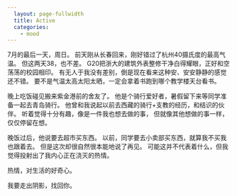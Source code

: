 ```yaml
---
  layout: page-fullwidth
  title: Active
  categories:
    - mood
---
```


7月的最后一天，周日。
前天刚从长春回来，刚好错过了杭州40摄氏度的最高气温。
但这两天38，也不差。
G20把浙大的建筑外表整修干净白得耀眼，正好和空荡荡的校园相印。
有无人于我没有差别，倒是现在看来这种安、安安静静的感觉还不错。
要不是气温太高太阳太晒，一定会拿着书跑到哪个教学楼天台看书。

晚上吃饭碰见搬来紫金港前的舍友了。
他是个骑行爱好者，暑假留下来等同学准备一起去青岛骑行。
他曾和我说起以前去西藏的骑行+支教的经历，和结识的伙伴。
听着觉得十分有趣，像是一件我也想去做的事，
但就像其他想做的事一样，仅仅停留在想。

晚饭过后，他说要去超市买东西。
以前，同学要去小卖部买东西，就算我不买我也跟着去。
但是这次却很自然很本能地说了再见。
可能这并不代表着什么，但我觉得投射出了我内心正在浇灭的热情。

热情，对生活的好奇心。

我要走出阴影，找回你。
